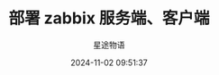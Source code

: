 ---
title: 部署 zabbix 服务端、客户端
date: 2024-11-02 09:51:37
permalink: /pages/zabbix1/
categories:
  - 运维
  - Zabbix
tags:
  - Zabbix
author: 星途物语
---